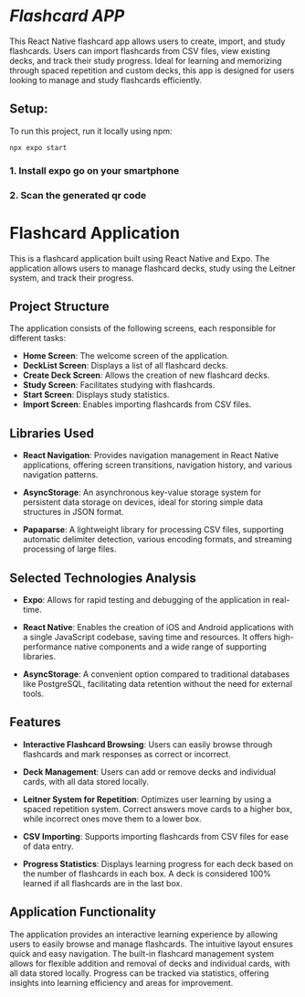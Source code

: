 # ***Flashcard APP***
This React Native flashcard app allows users to create, import, and study flashcards. Users can import flashcards from CSV files, view existing decks, and track their study progress. Ideal for learning and memorizing through spaced repetition and custom decks, this app is designed for users looking to manage and study flashcards efficiently.

## Setup:
To run this project, run it locally using npm:
```
npx expo start
```
### 1. Install expo go on your smartphone
### 2. Scan the generated qr code


# Flashcard Application

This is a flashcard application built using React Native and Expo. The application allows users to manage flashcard decks, study using the Leitner system, and track their progress.

## Project Structure

The application consists of the following screens, each responsible for different tasks:

- **Home Screen**: The welcome screen of the application.
- **DeckList Screen**: Displays a list of all flashcard decks.
- **Create Deck Screen**: Allows the creation of new flashcard decks.
- **Study Screen**: Facilitates studying with flashcards.
- **Start Screen**: Displays study statistics.
- **Import Screen**: Enables importing flashcards from CSV files.

## Libraries Used

- **React Navigation**: Provides navigation management in React Native applications, offering screen transitions, navigation history, and various navigation patterns.

- **AsyncStorage**: An asynchronous key-value storage system for persistent data storage on devices, ideal for storing simple data structures in JSON format.

- **Papaparse**: A lightweight library for processing CSV files, supporting automatic delimiter detection, various encoding formats, and streaming processing of large files.

## Selected Technologies Analysis

- **Expo**: Allows for rapid testing and debugging of the application in real-time.

- **React Native**: Enables the creation of iOS and Android applications with a single JavaScript codebase, saving time and resources. It offers high-performance native components and a wide range of supporting libraries.

- **AsyncStorage**: A convenient option compared to traditional databases like PostgreSQL, facilitating data retention without the need for external tools.

## Features

- **Interactive Flashcard Browsing**: Users can easily browse through flashcards and mark responses as correct or incorrect.

- **Deck Management**: Users can add or remove decks and individual cards, with all data stored locally.

- **Leitner System for Repetition**: Optimizes user learning by using a spaced repetition system. Correct answers move cards to a higher box, while incorrect ones move them to a lower box.

- **CSV Importing**: Supports importing flashcards from CSV files for ease of data entry.

- **Progress Statistics**: Displays learning progress for each deck based on the number of flashcards in each box. A deck is considered 100% learned if all flashcards are in the last box.

## Application Functionality

The application provides an interactive learning experience by allowing users to easily browse and manage flashcards. The intuitive layout ensures quick and easy navigation. The built-in flashcard management system allows for flexible addition and removal of decks and individual cards, with all data stored locally. Progress can be tracked via statistics, offering insights into learning efficiency and areas for improvement.

